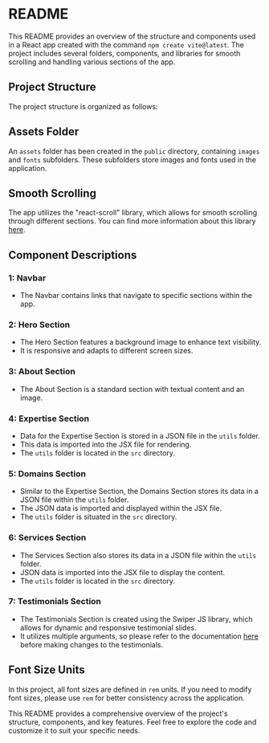# README

This README provides an overview of the structure and components used in a React app created with the command `npm create vite@latest`. The project includes several folders, components, and libraries for smooth scrolling and handling various sections of the app.

## Project Structure

The project structure is organized as follows:


## Assets Folder

An `assets` folder has been created in the `public` directory, containing `images` and `fonts` subfolders. These subfolders store images and fonts used in the application.

## Smooth Scrolling

The app utilizes the "react-scroll" library, which allows for smooth scrolling through different sections. You can find more information about this library [here](https://www.npmjs.com/package/react-scroll).

## Component Descriptions

### 1: Navbar

- The Navbar contains links that navigate to specific sections within the app.

### 2: Hero Section

- The Hero Section features a background image to enhance text visibility.
- It is responsive and adapts to different screen sizes.

### 3: About Section

- The About Section is a standard section with textual content and an image.

### 4: Expertise Section

- Data for the Expertise Section is stored in a JSON file in the `utils` folder.
- This data is imported into the JSX file for rendering.
- The `utils` folder is located in the `src` directory.

### 5: Domains Section

- Similar to the Expertise Section, the Domains Section stores its data in a JSON file within the `utils` folder.
- The JSON data is imported and displayed within the JSX file.
- The `utils` folder is situated in the `src` directory.

### 6: Services Section

- The Services Section also stores its data in a JSON file within the `utils` folder.
- JSON data is imported into the JSX file to display the content.
- The `utils` folder is located in the `src` directory.

### 7: Testimonials Section

- The Testimonials Section is created using the Swiper JS library, which allows for dynamic and responsive testimonial slides.
- It utilizes multiple arguments, so please refer to the documentation [here](https://swiperjs.com/) before making changes to the testimonials.

## Font Size Units

In this project, all font sizes are defined in `rem` units. If you need to modify font sizes, please use `rem` for better consistency across the application.

This README provides a comprehensive overview of the project's structure, components, and key features. Feel free to explore the code and customize it to suit your specific needs.
